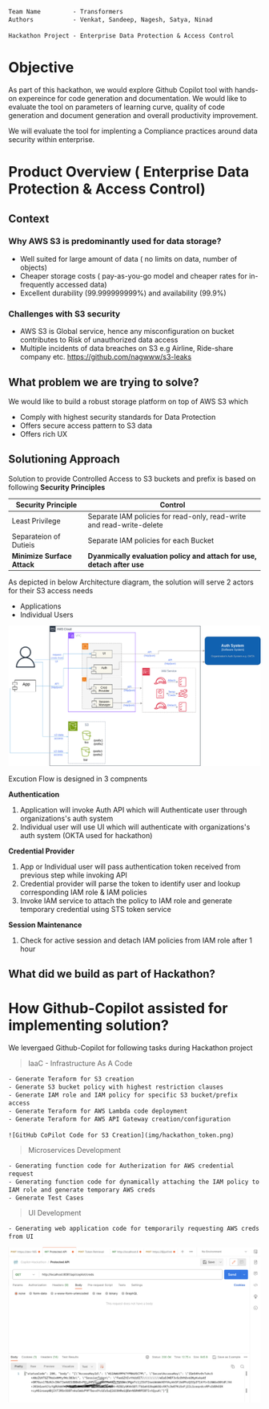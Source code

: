 ```
Team Name         - Transformers 
Authors           - Venkat, Sandeep, Nagesh, Satya, Ninad

Hackathon Project - Enterprise Data Protection & Access Control 
```

# Objective

As part of this hackathon, we would explore Github Copilot tool with hands-on expereince for code generation and documentation. We would like to evaluate the tool on parameters of learning curve, quality of code generation and document generation and overall productivity improvement. 

We will evaluate the tool for implenting a Compliance practices around data security within enterprise.

# Product Overview ( Enterprise Data Protection & Access Control)

## **Context**

### Why AWS S3 is predominantly used for data storage?
- Well suited for large amount of data ( no limits on data, number of objects)
- Cheaper storage costs ( pay-as-you-go model and cheaper rates for in-frequently accessed data)
- Excellent durability (99.999999999%) and availability (99.9%)

### Challenges with S3 security
- AWS S3 is Global service, hence any misconfiguration on bucket contributes to Risk of unauthorized data access
- Multiple incidents of data breaches on S3 e.g Airline, Ride-share company etc. https://github.com/nagwww/s3-leaks

## What problem we are trying to solve?

We would like to build a robust storage platform on top of AWS S3 which 
- Comply with highest security standards for Data Protection
- Offers secure access pattern to S3 data
- Offers rich UX 

## Solutioning Approach

Solution to provide Controlled Access to S3 buckets and prefix is based on following **Security Principles**

| Security Principle| Control|
|-|-|
|Least Privilege| Separate IAM policies for read-only, read-write and read-write-delete|
|Separateion of Dutieis | Separate IAM policies for each Bucket|
|**Minimize Surface Attack**| **Dyanmically evaluation policy and attach for use, detach after use**|

As depicted in below Architecture diagram, the solution will serve 2 actors for their S3 access needs
- Applications
- Individual Users

![Architecture](arch_hackathon.png)

Excution Flow is designed in 3 compnents

**Authentication**
1. Application will invoke Auth API which will Authenticate user through organizations's auth system 
2. Individual user will use UI which will authenticate with organizations's auth system (OKTA used for hackathon)

**Credential Provider**
1. App or Individual user will pass authentication token received from previous step while invoking API
2. Credential provider will parse the token to identify user and lookup corresponding IAM role & IAM policies
3. Invoke IAM service to attach the policy to IAM role and generate temporary credential using STS token service

**Session Maintenance**
1. Check for active session and detach IAM policies from IAM role after 1 hour
   
## What did we build as part of Hackathon?

# How Github-Copilot assisted for implementing solution?

We levergaed Github-Copilot for following tasks during Hackathon project

> IaaC - Infrastructure As A Code

    - Generate Teraform for S3 creation
    - Generate S3 bucket policy with highest restriction clauses
    - Generate IAM role and IAM policy for specific S3 bucket/prefix access
    - Generate Teraform for AWS Lambda code deployment
    - Generate Teraform for AWS API Gateway creation/configuration

    ![GitHub CoPilot Code for S3 Creation](img/hackathon_token.png)

> Microservices Development

    - Generating function code for Autherization for AWS credential request
    - Generating function code for dynamically attaching the IAM policy to IAM role and generate temporary AWS creds
    - Generate Test Cases
    
> UI Development

    - Generating web application code for temporarily requesting AWS creds from UI
    
![STS tokens for S3 access](img/hackathon_token.png)




